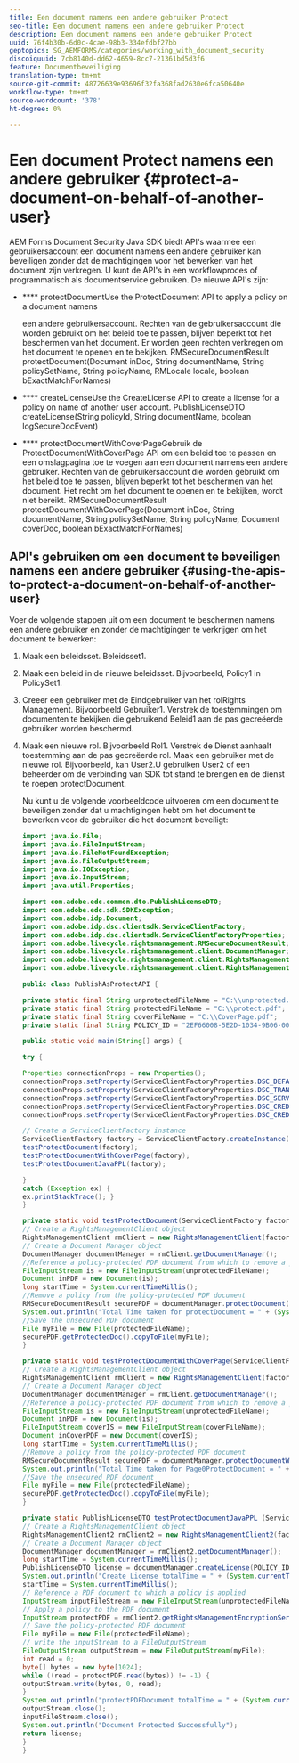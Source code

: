 ```yaml
---
title: Een document namens een andere gebruiker Protect
seo-title: Een document namens een andere gebruiker Protect
description: Een document namens een andere gebruiker Protect
uuid: 76f4b30b-6d0c-4cae-98b3-334efdbf27bb
geptopics: SG_AEMFORMS/categories/working_with_document_security
discoiquuid: 7cb8140d-dd62-4659-8cc7-21361bd5d3f6
feature: Documentbeveiliging
translation-type: tm+mt
source-git-commit: 48726639e93696f32fa368fad2630e6fca50640e
workflow-type: tm+mt
source-wordcount: '378'
ht-degree: 0%

---
```



# Een document Protect namens een andere gebruiker {#protect-a-document-on-behalf-of-another-user}

AEM Forms Document Security Java SDK biedt API&#39;s waarmee een gebruikersaccount een document namens een andere gebruiker kan beveiligen zonder dat de machtigingen voor het bewerken van het document zijn verkregen. U kunt de API&#39;s in een workflowproces of programmatisch als documentservice gebruiken. De nieuwe API&#39;s zijn:

* **** protectDocumentUse the ProtectDocument API to apply a policy on a document namens

   een andere gebruikersaccount. Rechten van de gebruikersaccount die worden gebruikt om het beleid toe te passen, blijven beperkt tot het beschermen van het document. Er worden geen rechten verkregen om het document te openen en te bekijken. RMSecureDocumentResult protectDocument(Document inDoc, String documentName, String policySetName, String policyName, RMLocale locale, boolean bExactMatchForNames)

* **** createLicenseUse the CreateLicense API to create a license for a policy on name of another user account. PublishLicenseDTO createLicense(String policyId, String documentName, boolean logSecureDocEvent)
* **** protectDocumentWithCoverPageGebruik de ProtectDocumentWithCoverPage API om een beleid toe te passen en een omslagpagina toe te voegen aan een document namens een andere gebruiker. Rechten van de gebruikersaccount die worden gebruikt om het beleid toe te passen, blijven beperkt tot het beschermen van het document. Het recht om het document te openen en te bekijken, wordt niet bereikt. RMSecureDocumentResult protectDocumentWithCoverPage(Document inDoc, String documentName, String policySetName, String policyName, Document coverDoc, boolean bExactMatchForNames)

## API&#39;s gebruiken om een document te beveiligen namens een andere gebruiker {#using-the-apis-to-protect-a-document-on-behalf-of-another-user}

Voer de volgende stappen uit om een document te beschermen namens een andere gebruiker en zonder de machtigingen te verkrijgen om het document te bewerken:

1. Maak een beleidsset. Beleidsset1.
1. Maak een beleid in de nieuwe beleidsset. Bijvoorbeeld, Policy1 in PolicySet1.
1. Creeer een gebruiker met de Eindgebruiker van het rolRights Management. Bijvoorbeeld Gebruiker1. Verstrek de toestemmingen om documenten te bekijken die gebruikend Beleid1 aan de pas gecreëerde gebruiker worden beschermd.
1. Maak een nieuwe rol. Bijvoorbeeld Rol1. Verstrek de Dienst aanhaalt toestemming aan de pas gecreëerde rol. Maak een gebruiker met de nieuwe rol. Bijvoorbeeld, kan User2.U gebruiken User2 of een beheerder om de verbinding van SDK tot stand te brengen en de dienst te roepen protectDocument.

   Nu kunt u de volgende voorbeeldcode uitvoeren om een document te beveiligen zonder dat u machtigingen hebt om het document te bewerken voor de gebruiker die het document beveiligt:

   ```java
   import java.io.File;
   import java.io.FileInputStream;
   import java.io.FileNotFoundException;
   import java.io.FileOutputStream;
   import java.io.IOException;
   import java.io.InputStream;
   import java.util.Properties;
   
   import com.adobe.edc.common.dto.PublishLicenseDTO;
   import com.adobe.edc.sdk.SDKException;
   import com.adobe.idp.Document;
   import com.adobe.idp.dsc.clientsdk.ServiceClientFactory;
   import com.adobe.idp.dsc.clientsdk.ServiceClientFactoryProperties;
   import com.adobe.livecycle.rightsmanagement.RMSecureDocumentResult;
   import com.adobe.livecycle.rightsmanagement.client.DocumentManager;
   import com.adobe.livecycle.rightsmanagement.client.RightsManagementClient;
   import com.adobe.livecycle.rightsmanagement.client.RightsManagementClient2;
   
   public class PublishAsProtectAPI {
   
   private static final String unprotectedFileName = "C:\\unprotected.pdf";
   private static final String protectedFileName = "C:\\protect.pdf";
   private static final String coverFileName = "C:\\CoverPage.pdf";
   private static final String POLICY_ID = "2EF66008-5E2D-1034-9B06-00000A292C18"; 
   
   public static void main(String[] args) {
   
   try {
   
   Properties connectionProps = new Properties();
   connectionProps.setProperty(ServiceClientFactoryProperties.DSC_DEFAULT_SOAP_ENDPOINT,"http://localhost:8080");
   connectionProps.setProperty(ServiceClientFactoryProperties.DSC_TRANSPORT_PROTOCOL,ServiceClientFactoryProperties.DSC_SOAP_PROTOCOL);
   connectionProps.setProperty(ServiceClientFactoryProperties.DSC_SERVER_TYPE, "JBoss");
   connectionProps.setProperty(ServiceClientFactoryProperties.DSC_CREDENTIAL_USERNAME,"administrator");
   connectionProps.setProperty(ServiceClientFactoryProperties.DSC_CREDENTIAL_PASSWORD,"password");
   
   // Create a ServiceClientFactory instance
   ServiceClientFactory factory = ServiceClientFactory.createInstance(connectionProps);
   testProtectDocument(factory);
   testProtectDocumentWithCoverPage(factory);
   testProtectDocumentJavaPPL(factory);
   
   } 
   catch (Exception ex) {
   ex.printStackTrace(); }
   }
   
   private static void testProtectDocument(ServiceClientFactory factory) throws FileNotFoundException, SDKException {
   // Create a RightsManagementClient object
   RightsManagementClient rmClient = new RightsManagementClient(factory);
   // Create a Document Manager object
   DocumentManager documentManager = rmClient.getDocumentManager();
   //Reference a policy-protected PDF document from which to remove a policy
   FileInputStream is = new FileInputStream(unprotectedFileName);
   Document inPDF = new Document(is);
   long startTime = System.currentTimeMillis();
   //Remove a policy from the policy-protected PDF document
   RMSecureDocumentResult securePDF = documentManager.protectDocument(inPDF, "test", "newPolicySet", "latest", "DefaultDom", "administrator", null, true);
   System.out.println("Total Time taken for protectDocument = " + (System.currentTimeMillis() - startTime));
   //Save the unsecured PDF document
   File myFile = new File(protectedFileName);
   securePDF.getProtectedDoc().copyToFile(myFile);
   }
   
   private static void testProtectDocumentWithCoverPage(ServiceClientFactory factory) throws FileNotFoundException, SDKException {
   // Create a RightsManagementClient object
   RightsManagementClient rmClient = new RightsManagementClient(factory);
   // Create a Document Manager object
   DocumentManager documentManager = rmClient.getDocumentManager();
   //Reference a policy-protected PDF document from which to remove a policy
   FileInputStream is = new FileInputStream(unprotectedFileName);
   Document inPDF = new Document(is);
   FileInputStream coverIS = new FileInputStream(coverFileName);
   Document inCoverPDF = new Document(coverIS);
   long startTime = System.currentTimeMillis();
   //Remove a policy from the policy-protected PDF document
   RMSecureDocumentResult securePDF = documentManager.protectDocumentWithCoverPage(inPDF, "test", "newPolicySet", "latestPolicy", inCoverPDF, true);
   System.out.println("Total Time taken for Page0ProtectDocument = " + (System.currentTimeMillis() - startTime));
   //Save the unsecured PDF document
   File myFile = new File(protectedFileName);
   securePDF.getProtectedDoc().copyToFile(myFile);
   }
   
   private static PublishLicenseDTO testProtectDocumentJavaPPL (ServiceClientFactory factory) throws SDKException, FileNotFoundException, IOException {
   // Create a RightsManagementClient object
   RightsManagementClient2 rmClient2 = new RightsManagementClient2(factory);
   // Create a Document Manager object
   DocumentManager documentManager = rmClient2.getDocumentManager();
   long startTime = System.currentTimeMillis();
   PublishLicenseDTO license = documentManager.createLicense(POLICY_ID, "Out.pdf", true);
   System.out.println("Create License totalTime = " + (System.currentTimeMillis() - startTime));
   startTime = System.currentTimeMillis();
   // Reference a PDF document to which a policy is applied
   InputStream inputFileStream = new FileInputStream(unprotectedFileName);
   // Apply a policy to the PDF document
   InputStream protectPDF = rmClient2.getRightsManagementEncryptionService().protectDocument(inputFileStream, license);
   // Save the policy-protected PDF document
   File myFile = new File(protectedFileName);
   // write the inputStream to a FileOutputStream
   FileOutputStream outputStream = new FileOutputStream(myFile);
   int read = 0;
   byte[] bytes = new byte[1024];
   while ((read = protectPDF.read(bytes)) != -1) {
   outputStream.write(bytes, 0, read);
   }
   System.out.println("protectPDFDocument totalTime = " + (System.currentTimeMillis() - startTime));
   outputStream.close();
   inputFileStream.close();
   System.out.println("Document Protected Successfully");
   return license;
   }
   }
   ```

